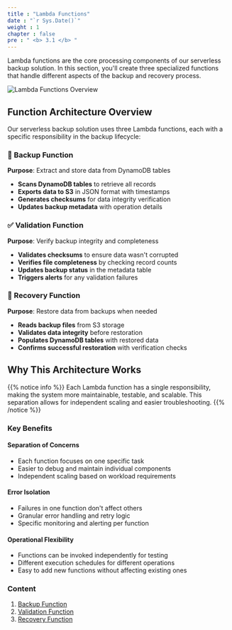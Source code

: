 ```yaml
---
title : "Lambda Functions"
date : "`r Sys.Date()`"
weight : 1
chapter : false
pre : " <b> 3.1 </b> "
---
```


Lambda functions are the core processing components of our serverless backup solution. In this section, you'll create three specialized functions that handle different aspects of the backup and recovery process.

![Lambda Functions Overview](/images/3.svlessimp/001-overview.png)

## Function Architecture Overview

Our serverless backup solution uses three Lambda functions, each with a specific responsibility in the backup lifecycle:

### 🔄 Backup Function
**Purpose**: Extract and store data from DynamoDB tables
- **Scans DynamoDB tables** to retrieve all records
- **Exports data to S3** in JSON format with timestamps
- **Generates checksums** for data integrity verification
- **Updates backup metadata** with operation details

### ✅ Validation Function  
**Purpose**: Verify backup integrity and completeness
- **Validates checksums** to ensure data wasn't corrupted
- **Verifies file completeness** by checking record counts
- **Updates backup status** in the metadata table
- **Triggers alerts** for any validation failures

### 🔧 Recovery Function
**Purpose**: Restore data from backups when needed
- **Reads backup files** from S3 storage
- **Validates data integrity** before restoration
- **Populates DynamoDB tables** with restored data
- **Confirms successful restoration** with verification checks

## Why This Architecture Works

{{% notice info %}}
Each Lambda function has a single responsibility, making the system more maintainable, testable, and scalable. This separation allows for independent scaling and easier troubleshooting.
{{% /notice %}}

### Key Benefits

#### **Separation of Concerns**
- Each function focuses on one specific task
- Easier to debug and maintain individual components
- Independent scaling based on workload requirements

#### **Error Isolation**
- Failures in one function don't affect others
- Granular error handling and retry logic
- Specific monitoring and alerting per function

#### **Operational Flexibility**
- Functions can be invoked independently for testing
- Different execution schedules for different operations
- Easy to add new functions without affecting existing ones

### Content
1. [Backup Function](3.1.1-backupfunc/) 
2. [Validation Function](3.1.2-backupvalidator/) 
3. [Recovery Function](3.1.3-recoveryfunc/) 
